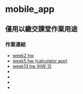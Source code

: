 # mobile_app
## 僅用以繳交課堂作業用途

### 作業連結
* [week2 hw](https://github.com/KPB98115/mobile_app/blob/master/homework/app/src/main/java/com/example/mobile_app/MainActivity.java)
* [week5 hw (calculator app)](https://github.com/KPB98115/mobile_app/blob/master/homework/calculator_app/src/main/java/com/example/calculator_app/MainActivity.java)
* [week13 hw (HW 3)](https://github.com/KPB98115/mobile_app/blob/master/homework/hw3/src/main/java/com/example/hw3/MainActivity.java)
*
*
*
*
